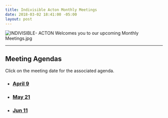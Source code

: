 ```yaml
---
title: Indivisible Acton Monthly Meetings
date: 2018-03-02 18:41:00 -05:00
layout: post
---
```


![INDIVISIBLE- ACTON Welcomes you to our upcoming Monthly Meetings.jpg](/uploads/INDIVISIBLE-%20ACTON%20Welcomes%20you%20to%20our%20upcoming%20Monthly%20Meetings.jpg)

---

## Meeting Agendas

Click on the meeting date for the associated agenda.

* ### [April 9](https://docs.google.com/document/d/1-fylkDDLQtLYhLw-QPEOES9ZUSYjsZDcP5wssr7BJgc/edit)

* ### [May 21](https://docs.google.com/document/d/1zyyyhru2tWnqFtuZcnVD2Q1GiIvi_IfKiQoYjCvIiZU/)

* ### [Jun 11](https://docs.google.com/document/d/1zSdlt5sDjYc5u6WWwNCDsIPSvnb_skjJDIXPmYFazf4/)